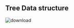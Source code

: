 ## Tree Data structure


![download](https://user-images.githubusercontent.com/46066018/122680276-fa417880-d20b-11eb-8fa4-d763f3c6c1fc.jpeg)
